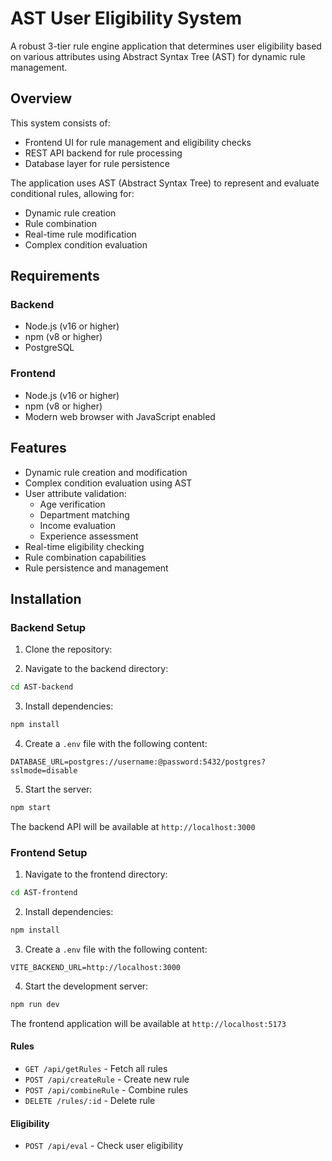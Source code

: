 # AST User Eligibility System

A robust 3-tier rule engine application that determines user eligibility based on various attributes using Abstract Syntax Tree (AST) for dynamic rule management.

## Overview

This system consists of:

- Frontend UI for rule management and eligibility checks
- REST API backend for rule processing
- Database layer for rule persistence

The application uses AST (Abstract Syntax Tree) to represent and evaluate conditional rules, allowing for:

- Dynamic rule creation
- Rule combination
- Real-time rule modification
- Complex condition evaluation

## Requirements

### Backend

- Node.js (v16 or higher)
- npm (v8 or higher)
- PostgreSQL

### Frontend

- Node.js (v16 or higher)
- npm (v8 or higher)
- Modern web browser with JavaScript enabled

## Features

- Dynamic rule creation and modification
- Complex condition evaluation using AST
- User attribute validation:
  - Age verification
  - Department matching
  - Income evaluation
  - Experience assessment
- Real-time eligibility checking
- Rule combination capabilities
- Rule persistence and management

## Installation

### Backend Setup

1. Clone the repository:

2. Navigate to the backend directory:

```bash
cd AST-backend
```

3. Install dependencies:

```bash
npm install
```

4. Create a `.env` file with the following content:

```env
DATABASE_URL=postgres://username:@password:5432/postgres?sslmode=disable
```

5. Start the server:

```bash
npm start
```

The backend API will be available at `http://localhost:3000`

### Frontend Setup

1. Navigate to the frontend directory:

```bash
cd AST-frontend
```

2. Install dependencies:

```bash
npm install
```

3. Create a `.env` file with the following content:

```env
VITE_BACKEND_URL=http://localhost:3000
```

4. Start the development server:

```bash
npm run dev
```

The frontend application will be available at `http://localhost:5173`

#### Rules

- `GET /api/getRules` - Fetch all rules
- `POST /api/createRule` - Create new rule
- `POST /api/combineRule` - Combine rules
- `DELETE /rules/:id` - Delete rule

#### Eligibility

- `POST /api/eval` - Check user eligibility

